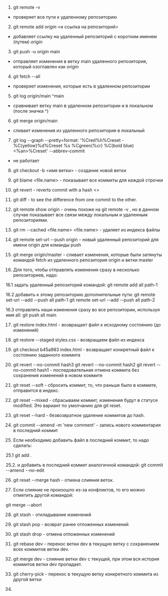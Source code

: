 1. git remote -v

- проверяет все пути к удаленному репозиторию
2. git remote add _origin_ <и ссылка на репозиторий>

- добавляет ссылку на удаленный репозиторий с коротким именем (путем) _origin_

3. git push -u _origin_ main

- отправляет изменения в ветку main удаленного репозитория, который озоглавлен как _origin_

4. git fetch --all 

- проверяет изменения, которые есть в удаленном репозитории

5. git log _origin_/main ^main 

- сравнивает ветку main в удаленном репозитории и в локальном (после значка ^)

6. git merge origin/main 

- сливает изменения из удаленного репозитория в локальный

7. git log --graph --pretty=format: '%Cred%h%Creset -%C(yellow)%d%Creset %s %Cgreen(%cr) %C(bold blue)<%an>%Creset' --abbrev-commit 

- не работает

8. git checkout -b <имя ветки> - создание новой ветки

9. git blame <file.name> - показывает все коммиты для каждой строчки

10. git revert <hash> - reverts commit with a hash <>

11. git diff <from hash> <to hash> - to see the difference from one commit to the other.

12. git remote show origin - очень похоже на git remote -v , но в данном случае показывает все связи между локальным и удаленным репозиториями.

13. git rm --cached <file.name> <file.name> - удаляет из индекса файлы

14. git remote set-url --push origin <new-path> - новый удаленный репозиторий для имени origin для команды push

15. git merge origin/master - сливает изменения, которые были затянуты командой fetch из удаленного репозитория origin и ветки master

16. Для того, чтобы отправлять изменения сразу в несколько репозиториев, надо:

16.1 задать удаленный репозиторий командой: git remote add all path-1

16.2 добавить к этому репозиторию дополнительные пути:
git remote set-url --add --push all path-1
git remote set-url --add --push all path-2

16.3 отправлять наши изменения сразу во все репозитории, используя имя all:
git push all main

17. git restore index.html - возвращает файл к исходному состоянию (до изменений)

18. git restore --staged styles.css - возвращаем файл из индекса

19. git checkout b45a983 index.html - возвращает конкретный файл к состоянию заданного коммита

20. git revert --no-commit hash3
    git revert --no-commit hash2
    git revert --no-commit hash1 - последовательная отмена коммита без сохранения изменений в новом коммите

21. git reset --soft <hash> - сбросить коммит, то, что раньше было в коммите, отправится в индекс.

22. git reset --mixed <hash> - сбрасываем коммит, изменения будут в статусе modified. Это вариант по умолчанию для git reset.

23. git reset --hard <hash> - безвозвратное удаление коммитов до hash.

24. git commit --amend -m 'new comment' - запись нового комментария в последний коммит

25. Если необходимо добавить файл в последний коммит, то надо сделать:

25.1 git add .

25.2. и добавить в последний коммит аналогичной командой:
git commit --amend --no-edit

26. git reset --merge hash - отмена слияния веток.

27. Если слияние не произошло из-за конфликтов, то его можно отметить другой командой:

git merge --abort

28. git stash - откладывание изменений

29. git stash pop - возврат ранее отложенных изменений

30. git stash drop - отмена отложенных изменений

31. git rebase dev - перенос ветки dev в текущую ветку с сохранением всех коммитов ветки dev.

32. git merge dev - слияние ветки dev с текущей, при этом вся история коммитов ветки dev пропадает.

33. git cherry-pick <d> - перенос в текущую ветку конкретного коммита из другой ветки

34. 